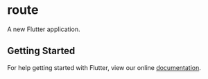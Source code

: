 # route

A new Flutter application.

## Getting Started

For help getting started with Flutter, view our online
[documentation](https://flutter.io/).

